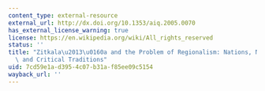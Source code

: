 ```yaml
---
content_type: external-resource
external_url: http://dx.doi.org/10.1353/aiq.2005.0070
has_external_license_warning: true
license: https://en.wikipedia.org/wiki/All_rights_reserved
status: ''
title: "Zitkala\u2013\u0160a and the Problem of Regionalism: Nations, Narratives,\
  \ and Critical Traditions"
uid: 7cd59e1a-d395-4c07-b31a-f85ee09c5154
wayback_url: ''
---
```

